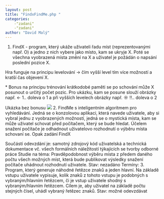 ```yaml
---
layout: post
title: "FindxFindMe.php "
categories:
    -"zadani"
    -"zadani"
author: "David Malý"
--- 
```



1. FindX - program, který ukáže uživateli řadu míst (reprezentovanými např. O) a jedno z nich vybere jako místo, kam se ukryje X. Poté se všechna vyobrazená místa změní na X a uživatel je požádán o napsání poslední pozice X. 
Hra funguje na principu levelování -> čím vyšší level tím více možností a kratší čas objevení X. 
\* Bonus na principu trénování krátkodobé paměti se po schování může X posunout o určitý počet pozic. Pro ukázku, kam se posune slouží obrázky např. <- 1.. doleva o 1 a při vyšších levelech obrázky  např. ☼ ‼.. doleva o 2
Ukázka bez bonusu 
![](images/findX.png)
2. FindMe s inteligentním algoritmem pro vyhledávání. Jedná se o konzolovou aplikaci, která navede uživatele, aby si vybral jednu z vyobrazených možností, jedná se o mystická místa, kam se může uživatel schovat před počítačem, který se bude hledat. Účelem snažení počítače je odhadnout uživatelovo rozhodnutí o výběru místa schovaní se. Opak zadání FindX
Součástí odevzdání je: 
samotný zdrojový kód 
uživatelská a technická dokumentace vč. všech formálních náležitostí týkajících se tvorby odborné práce
Studie na téma: Pravděpodobnost výběru místa z předem daného počtu všech možných míst, která bude publikovat výsledky snažení počítače uhádnout rozhodnutí uživatele.	 Stav: nezadáno
 Termíny:
3. Program, který generuje náhodné řetězce znaků a jeden hlavní. Na základě vstupu uživatele vypisuje, kolik znaků z tohoto vstupu je podobných s vybraným/hlavním řetězcem, či je vstup uživatele shodný s vybraným/hlavním řetězcem. 
 Cílem je, aby uživatel na základě počtu stejných čísel, uhádl vybraný řetězec znaků. 
 Stav: možné odevzdávat

